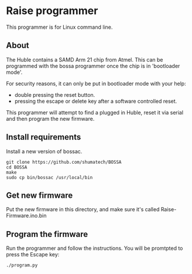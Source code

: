 # Raise programmer

This programmer is for Linux command line.

## About

The Huble contains a SAMD Arm 21 chip from Atmel. This can be programmed with the bossa programmer once
the chip is in 'bootloader mode'.

For security reasons, it can only be put in bootloader mode with your help:

* double pressing the reset button.
* pressing the escape or delete key after a software controlled reset.

This programmer will attempt to find a plugged in Huble, reset it via serial and then program the new firmware.

## Install requirements

Install a new version of bossac.

    git clone https://github.com/shumatech/BOSSA
    cd BOSSA
    make
    sudo cp bin/bossac /usr/local/bin

## Get new firmware

Put the new firmware in this directory, and make sure it's called Raise-Firmware.ino.bin

## Program the firmware

Run the programmer and follow the instructions. You will be promtpted to press the Escape key:

    ./program.py
